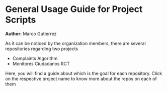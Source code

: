 # General Usage Guide for Project Scripts

**Author:** Marco Gutierrez

As it can be noticed by the organization members, there are several repositories regarding two projects

- Complaints Algorithm
- Monitores Ciudadanos RCT

Here, you will find a guide about which is the goal for each repository. Click on the respective project name to know more about the repos on each of them
